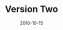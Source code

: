 ---
title: "Version Two"
description: "Broadcast Your Cause"
date: "2010-10-15"
contact: "jcramer@mozilla.com"

product:
  -
    name: "Good Browser"
    icon: "./images/good-browser-v2-icon.svg"
    hero:
      -
        title: "Wear your cause on the web"
        text: "Choose from curated, mission-driven campaigns. Wear and share your cause and earn money for your cause! It’s a win-win."
        cta: "Get Started"
        image: "./images/good-browser-v2-hero.png"
    facets:
      -
        title: "Choose a cause"
        text: "We’ll curate timely campaigns from partners like Code.org, Internet Archives, Women Who Code, Wikipedia, and Electric Frontier Foundation. Choose one to support for the month. Stick around to stay in the know about exciting mission-driven work happening now."
        image: "./images/good-browser-v2-facet-1.png"
      -
        title: "Wear it, loud and proud"
        text: "Get an fun initiative badge to attach to your online profiles! Others can hover and click on it to learn about your initiative."
        image: "./images/good-browser-v2-facet-2.png"
      -
        title: "Get honorary memberships"
        text: "Get an honorary membership when you’re a top contributor to a campaign! That could mean a special invite or subscription or swag."
        image: "./images/good-browser-v2-facet-3.png"
      -
        title: "Nominate Partner Organizations"
        text: "Spearhead a mission-aligned organization that might benefit from Good Browser. Or apply to partner with Good Browser and join its network of companies, big and small, doing good on the Web."
        image: "./images/good-browser-v2-facet-4.png"
---